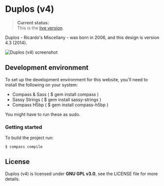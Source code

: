# Duplos (v4)

> __Current status:__  
This is the [live version](http://duplos.org).

Duplos - Ricardo's Miscellany - was born in 2006, and this design is version 4.3 (2014).

![Duplos (v4) screenshot](https://raw.githubusercontent.com/ricardomestre/duplos-v4/master/duplos-v4-screenshot.png)

## Development environment
To set up the development environment for this website, you'll need to install the following on your system:

- Compass & Sass ( $ gem install compass )
- Sassy Strings ( $ gem install sassy-strings )
- Compass H5bp ( $ gem install compass-h5bp )

You might have to run these as sudo.

### Getting started
To build the project run:

```
$ compass compile
```

## License

Duplos (v4) is licensed under **GNU GPL v3.0**, see the LICENSE file for more details.
